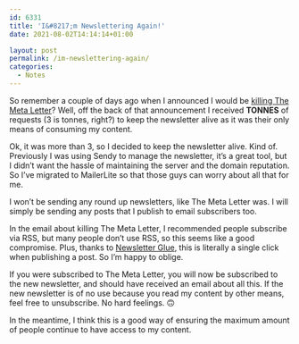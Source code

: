 ```yaml
---
id: 6331
title: 'I&#8217;m Newslettering Again!'
date: 2021-08-02T14:14:14+01:00

layout: post
permalink: /im-newslettering-again/
categories:
  - Notes
---
```

So remember a couple of days ago when I announced I would be [killing The Meta Letter](https://kevq.uk/notes/killing-the-meta-letter/)? Well, off the back of that announcement I received **TONNES** of requests (3 is tonnes, right?) to keep the newsletter alive as it was their only means of consuming my content.

Ok, it was more than 3, so I decided to keep the newsletter alive. Kind of. Previously I was using Sendy to manage the newsletter, it&#8217;s a great tool, but I didn&#8217;t want the hassle of maintaining the server and the domain reputation. So I&#8217;ve migrated to MailerLite so that those guys can worry about all that for me.

I won&#8217;t be sending any round up newsletters, like The Meta Letter was. I will simply be sending any posts that I publish to email subscribers too.

In the email about killing The Meta Letter, I recommended people subscribe via RSS, but many people don&#8217;t use RSS, so this seems like a good compromise. Plus, thanks to <a href="https://newsletterglue.com" target="_blank" rel="noreferrer noopener">Newsletter Glue</a>, this is literally a single click when publishing a post. So I&#8217;m happy to oblige.

If you were subscribed to The Meta Letter, you will now be subscribed to the new newsletter, and should have received an email about all this. If the new newsletter is of no use because you read my content by other means, feel free to unsubscribe. No hard feelings. 🙃

In the meantime, I think this is a good way of ensuring the maximum amount of people continue to have access to my content.